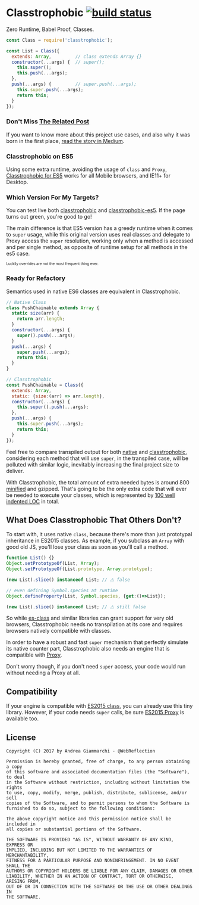 # Classtrophobic [![build status](https://secure.travis-ci.org/WebReflection/classtrophobic.svg)](http://travis-ci.org/WebReflection/classtrophobic)

Zero Runtime, Babel Proof, Classes.

```js
const Class = require('classtrophobic');

const List = Class({
  extends: Array,         // class extends Array {}
  constructor(...args) {  // super();
    this.super();
    this.push(...args);
  },
  push(...args) {         // super.push(...args);
    this.super.push(...args);
    return this;
  }
});
```

### Don't Miss [The Related Post](https://medium.com/@WebReflection/a-case-for-js-classes-without-classes-9e60b3b5992#.oh0mweilj)
If you want to know more about this project use cases, and also why it was born in the first place,
[read the story in Medium](https://medium.com/@WebReflection/a-case-for-js-classes-without-classes-9e60b3b5992#.oh0mweilj).


### Classtrophobic on ES5
Using some extra runtime, avoiding the usage of `class` and `Proxy`,
[Classtrophobic for ES5](https://github.com/WebReflection/classtrophobic-es5) works for all Mobile browsers, and IE11+ for Desktop.


### Which Version For My Targets?

You can test live both [classtrophobic](https://webreflection.github.io/classtrophobic/test.html) and [classtrophobic-es5](https://webreflection.github.io/classtrophobic-es5/test.html).
If the page turns out green, you're good to go!

The main difference is that ES5 version has a greedy runtime when it comes to `super` usage,
while this original version uses real classes and delegate to Proxy access the `super` resolution,
working only when a method is accessed and per single method, as opposite of runtime setup for all methods in the es5 case.

<sup><sub>Luckily overrides are not the most frequent thing ever.</sub></sup>


### Ready for Refactory
Semantics used in native ES6 classes are equivalent in Classtrophobic.

```js
// Native Class
class PushChainable extends Array {
  static size(arr) {
    return arr.length;
  }
  constructor(...args) {
    super().push(...args);
  }
  push(...args) {
    super.push(...args);
    return this;
  }
}

// Classtrophobic
const PushChainable = Class({
  extends: Array,
  static: {size:(arr) => arr.length},
  constructor(...args) {
    this.super().push(...args);
  },
  push(...args) {
    this.super.push(...args);
    return this;
  }
});
```

Feel free to compare transpiled output for both [native](http://babeljs.io/repl/#?babili=false&evaluate=true&lineWrap=false&presets=es2015&experimental=false&loose=false&spec=false&code=class%20PushChainable%20extends%20Array%20%7B%0A%20%20static%20size(arr)%20%7B%0A%20%20%20%20return%20arr.length%3B%0A%20%20%7D%0A%20%20constructor(...args)%20%7B%0A%20%20%20%20super().push(...args)%3B%0A%20%20%7D%0A%20%20push(...args)%20%7B%0A%20%20%20%20super.push(...args)%3B%0A%20%20%20%20return%20this%3B%0A%20%20%7D%0A%7D&playground=true) and [classtrophobic](http://babeljs.io/repl/#?babili=false&evaluate=true&lineWrap=false&presets=es2015&experimental=false&loose=false&spec=false&code=const%20PushChainable%20%3D%20Class(%7B%0A%20%20extends%3A%20Array%2C%0A%20%20static%3A%20%7Bsize%3A(arr)%20%3D%3E%20arr.length%7D%2C%0A%20%20constructor(...args)%20%7B%0A%20%20%20%20this.super().push(...args)%3B%0A%20%20%7D%2C%0A%20%20push(...args)%20%7B%0A%20%20%20%20this.super.push(...args)%3B%0A%20%20%20%20return%20this%3B%0A%20%20%7D%0A%7D)%3B&playground=true), considering each method that will use `super`, in the transpiled case, will be polluted with similar logic, inevitably increasing the final project size to deliver.

With Classtrophobic, the total amount of extra needed bytes is around 800 [minified](classtrophobic.min.js) and gzipped.
That's going to be the only extra code that will ever be needed to execute your classes,
which is represented by [100 well indented LOC](classtrophobic.js) in total.



## What Does Classtrophobic That Others Don't?
To start with, it uses native `class`, because there's more than just prototypal inheritance in ES2015 classes.
As example, if you subclass an `Array` with good old JS, you'll lose your class as soon as you'll call a method.

```js
function List() {}
Object.setPrototypeOf(List, Array);
Object.setPrototypeOf(List.prototype, Array.prototype);

(new List).slice() instanceof List; // ⚠️️ false

// even defining Symbol.species at runtime
Object.defineProperty(List, Symbol.species, {get:()=>List});

(new List).slice() instanceof List; // ⚠️️ still false
```

So while [es-class](https://github.com/WebReflection/es-class) and similar libraries can grant support for very old browsers,
Classtrophobic needs no transpilation at its core and requires browsers natively compatible with classes.

In order to have a robust and fast `super` mechanism that perfectly simulate its native counter part,
Classtrophobic also needs an engine that is compatible with [Proxy](https://developer.mozilla.org/en/docs/Web/JavaScript/Reference/Global_Objects/Proxy).

Don't worry though, if you don't need `super` access, your code would run without needing a Proxy at all.



## Compatibility

If your engine is compatible with [ES2015 class](http://caniuse.com/#feat=es6-class), you can already use this tiny library.
However, if your code needs `super` calls, be sure [ES2015 Proxy](http://caniuse.com/#feat=proxy) is available too.



## License

```
Copyright (C) 2017 by Andrea Giammarchi - @WebReflection

Permission is hereby granted, free of charge, to any person obtaining a copy
of this software and associated documentation files (the "Software"), to deal
in the Software without restriction, including without limitation the rights
to use, copy, modify, merge, publish, distribute, sublicense, and/or sell
copies of the Software, and to permit persons to whom the Software is
furnished to do so, subject to the following conditions:

The above copyright notice and this permission notice shall be included in
all copies or substantial portions of the Software.

THE SOFTWARE IS PROVIDED "AS IS", WITHOUT WARRANTY OF ANY KIND, EXPRESS OR
IMPLIED, INCLUDING BUT NOT LIMITED TO THE WARRANTIES OF MERCHANTABILITY,
FITNESS FOR A PARTICULAR PURPOSE AND NONINFRINGEMENT. IN NO EVENT SHALL THE
AUTHORS OR COPYRIGHT HOLDERS BE LIABLE FOR ANY CLAIM, DAMAGES OR OTHER
LIABILITY, WHETHER IN AN ACTION OF CONTRACT, TORT OR OTHERWISE, ARISING FROM,
OUT OF OR IN CONNECTION WITH THE SOFTWARE OR THE USE OR OTHER DEALINGS IN
THE SOFTWARE.
```

